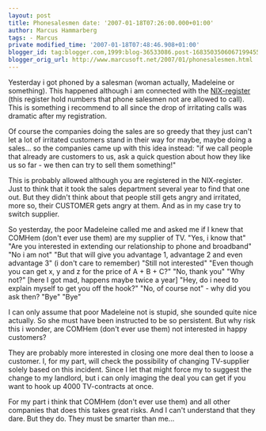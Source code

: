 ```yaml
---
layout: post
title: Phonesalesmen date: '2007-01-18T07:26:00.000+01:00'
author: Marcus Hammarberg
tags: - Marcus
private modified_time: '2007-01-18T07:48:46.908+01:00'
blogger_id: tag:blogger.com,1999:blog-36533086.post-1683503506067199455
blogger_orig_url: http://www.marcusoft.net/2007/01/phonesalesmen.html
---
```


Yesterday i got phoned by a salesman (woman actually, Madeleine or
something). This happened although i am connected with the
[NIX-register](http://www.nix.nu/) (this register hold numbers that
phone salesmen not are allowed to call). This is something i recommend
to all since the drop of irritating calls was dramatic after my
registration.

Of course the companies doing the sales are so greedy that they just
can't let a lot of irritated customers stand in their way for maybe,
maybe doing a sales... so the companies came up with this idea
instead:
"if we call people that already are customers to us, ask a quick
question about how they like us so far - we then can try to sell them
something!"

This is probably allowed although you are registered in the
NIX-register. Just to think that it took the sales department several
year to find that one out. But they didn't think about that people still
gets angry and irritated, more so, their CUSTOMER gets angry at them.
And as in my case try to switch supplier.

So yesterday, the poor Madeleine called me and asked me if I knew that
COMHem (don't ever use them) are my supplier of TV.
"Yes, i know that"
"Are you interested in extending our relationship to phone and
broadband"
"No i am not"
"But that will give you advantage 1, advantage 2 and even advantage 3"
(i don't care to remember)
"Still not interested"
"Even though you can get x, y and z for the price of A + B + C?"
"No, thank you"
"Why not?" \[here I got mad, happens maybe twice a year\]
"Hey, do i need to explain myself to get you off the hook?"
"No, of course not" - why did you ask then?
"Bye"
"Bye"

I can only assume that poor Madeleine not is stupid, she sounded quite
nice actually. So she must have been instructed to be so persistent. But
why risk this i wonder, are COMHem (don't ever use them) not interested
in happy customers?

They are probably more interested in closing one more deal then to loose
a customer. I, for my part, will check the possibility of changing
TV-supplier solely based on this incident. Since I let that might force
my to suggest the change to my landlord, but i can only imaging the deal
you can get if you want to hook up 4000 TV-contracts at once.

For my part i think that COMHem (don't ever use them) and all other
companies that does this takes great risks. And I can't understand that
they dare. But they do. They must be smarter than me...
